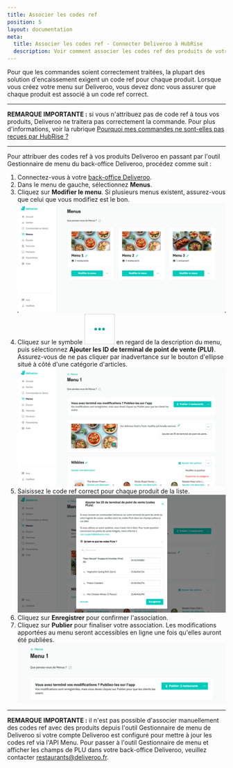```yaml
---
title: Associer les codes ref
position: 5
layout: documentation
meta:
  title: Associer les codes ref - Connecter Deliveroo à HubRise
  description: Voir comment associer les codes ref des produits de votre solution d'encaissement avec Deliveroo en passant par l'outil Gestionnaire de menu de Deliveroo.
---
```


Pour que les commandes soient correctement traitées, la plupart des solution d'encaissement exigent un code ref pour chaque produit. Lorsque vous créez votre menu sur Deliveroo, vous devez donc vous assurer que chaque produit est associé à un code ref correct.

---

**REMARQUE IMPORTANTE :** si vous n'attribuez pas de code ref à tous vos produits, Deliveroo ne traitera pas correctement la commande. Pour plus d'informations, voir la rubrique [Pourquoi mes commandes ne sont-elles pas reçues par HubRise ?](/apps/deliveroo/faqs/commandes-non-recues-code-ref-manquants)

---

Pour attribuer des codes ref à vos produits Deliveroo en passant par l'outil Gestionnaire de menu du back-office Deliveroo, procédez comme suit :

1. Connectez-vous à votre [back-office Deliveroo](https://restaurant-hub.deliveroo.net/).
1. Dans le menu de gauche, sélectionnez **Menus**.
1. Cliquez sur **Modifier le menu**. Si plusieurs menus existent, assurez-vous que celui que vous modifiez est le bon. ![Back-office de Deliveroo](../images/008-fr-deliveroo-back-office.png)
1. Cliquez sur le symbole <InlineImage width="24" height="24">![icône d'ellipse](../images/triple-dot.png)</InlineImage> en regard de la description du menu, puis sélectionnez **Ajouter les ID de terminal de point de vente (PLU)**. Assurez-vous de ne pas cliquer par inadvertance sur le bouton d'ellipse situé à côté d'une catégorie d'articles. ![Page de modification de menu de Deliveroo](../images/009-fr-deliveroo-edit-menu-page.png)
1. Saisissez le code ref correct pour chaque produit de la liste. ![Fenêtre en incrustation Ajouter des PLU dans Deliveroo](../images/010-fr-deliveroo-add-plus.png)
1. Cliquez sur **Enregistrer** pour confirmer l'association.
1. Cliquez sur **Publier** pour finaliser votre association. Les modifications apportées au menu seront accessibles en ligne une fois qu'elles auront été publiées. ![Bouton de publication de menu dans Deliveroo](../images/012-fr-deliveroo-publish-menu.png)

---

**REMARQUE IMPORTANTE :** il n'est pas possible d'associer manuellement des codes ref avec des produits depuis l'outil Gestionnaire de menu de Deliveroo si votre compte Deliveroo est configuré pour mettre à jour les codes ref via l'API Menu. Pour passer à l'outil Gestionnaire de menu et afficher les champs de PLU dans votre back-office Deliveroo, veuillez contacter [restaurants@deliveroo.fr](restaurants@deliveroo.fr).